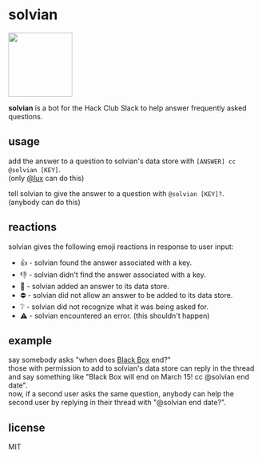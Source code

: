 # solvian

<img src="https://github.com/sporeball/solvian/raw/main/assets/icon.png" width="128">

**solvian** is a bot for the Hack Club Slack to help answer frequently asked questions.

## usage

add the answer to a question to solvian's data store with `[ANSWER] cc @solvian [KEY]`.\
(only [@lux](https://github.com/sporeball) can do this)

tell solvian to give the answer to a question with `@solvian [KEY]?`.\
(anybody can do this)

## reactions

solvian gives the following emoji reactions in response to user input:

- 👍 - solvian found the answer associated with a key.
- 👎 - solvian didn't find the answer associated with a key.
- 🧿 - solvian added an answer to its data store.
- ⛔️ - solvian did not allow an answer to be added to its data store.
- ❔ - solvian did not recognize what it was being asked for.
- ⚠ - solvian encountered an error. (this shouldn't happen)

## example

say somebody asks "when does [Black Box](https://github.com/hackclub/black-box) end?"\
those with permission to add to solvian's data store can reply in the thread and say something like "Black Box will end on March 15! cc @solvian end date".\
now, if a second user asks the same question, anybody can help the second user by replying in their thread with "@solvian end date?".

## license

MIT
